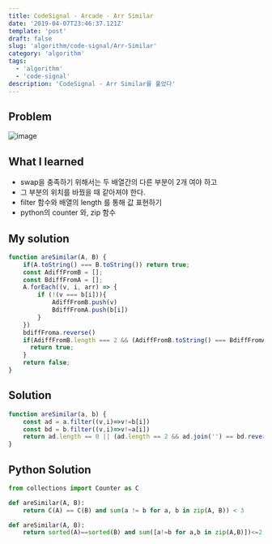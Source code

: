 ```yaml
---
title: CodeSignal - Arcade - Arr Similar
date: '2019-04-07T23:46:37.121Z'
template: 'post'
draft: false
slug: 'algorithm/code-signal/Arr-Similar'
category: 'algorithm'
tags:
  - 'algorithm'
  - 'code-signal'
description: 'CodeSignal - Arr Similar를 풀었다'
---
```


## Problem

![image](https://user-images.githubusercontent.com/35516239/57354055-61734e80-71a5-11e9-933f-9640523ae1b4.png)

## What I learned 

- swap을 충족하기 위해서는 두 배열간의 다른 부분이 2개 여야 하고
- 그 부분의 위치를 바꿨을 때 같아져야 한다. 
- filter 함수와 배열의 length 를 통해 값 표현하기 
- python의 counter 와, zip 함수 

## My solution

```javascript
function areSimilar(A, B) {
    if(A.toString() === B.toString()) return true;
    const AdiffFromB = [];
    const BdiffFromA = [];
    A.forEach((v, i, arr) => {
        if (!(v === b[i])){
            AdiffFromB.push(v)
            BdiffFromA.push(b[i])
        }  
    })
    bdiffFroma.reverse()
    if(AdiffFromB.length === 2 && (AdiffFromB.toString() === BdiffFromA.toString())){
      return true;
    }
    return false;
}
```

## Solution

```javascript
function areSimilar(a, b) {
    const ad = a.filter((v,i)=>v!=b[i])
    const bd = b.filter((v,i)=>v!=a[i])
    return ad.length == 0 || (ad.length == 2 && ad.join('') == bd.reverse().join(''))
}
```

## Python Solution

```python
from collections import Counter as C

def areSimilar(A, B):
    return C(A) == C(B) and sum(a != b for a, b in zip(A, B)) < 3
```

```python
def areSimilar(A, B):
    return sorted(A)==sorted(B) and sum([a!=b for a,b in zip(A,B)])<=2
```
